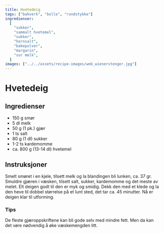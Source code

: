 ```yaml
---
title: Hvetedeig
tags: ["bakverk", "bolle", "rundstykke"]
ingredienser:
  [
    "sukker",
    "sammalt hvetemel",
    "sukker",
    "hornsalt",
    "bakepulver",
    "margarin",
    "sur melk",
  ]
images: ["../../assets/recipe-images/web_wienerstenger.jpg"]
---
```


# Hvetedeig

## Ingredienser

- 150 g smør
- 5 dl melk
- 50 g (1 pk.) gjær
- 1 ts salt
- 80 g (1 dl) sukker
- 1-2 ts kardemomme
- ca. 800 g (13-14 dl) hvetemel

## Instruksjoner

Smelt smøret i en kjele, tilsett melk og la blandingen bli lunken, ca. 37 gr. Smuldre gjæren i væsken, tilsett salt, sukker, kardemomme og det meste av melet. Elt deigen godt til den er myk og smidig. Dekk den med et klede og la den heve til dobbel størrelse på et lunt sted, det tar ca. 45 minutter. Nå er deigen klar til utforming.

### Tips

De fleste gjæroppskriftene kan bli gode selv med mindre fett. Men da kan det vøre nødvendig å øke væskemengden litt.
